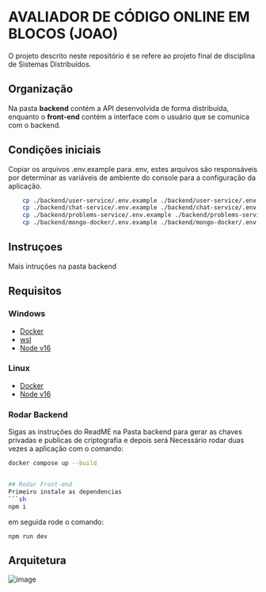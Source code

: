 # AVALIADOR DE CÓDIGO ONLINE EM BLOCOS (JOAO)

O projeto descrito neste repositório é se refere ao projeto final de disciplina de Sistemas Distribuídos.

## Organização
Na pasta **backend** contém a API desenvolvida de forma distribuída, enquanto o **front-end** contém a interface com o usuário que se comunica com o backend. 

## Condições iniciais
Copiar os arquivos .env.example para .env, estes arquivos são responsáveis por determinar as variáveis de ambiente do console para a configuração da aplicação.
```sh
    cp ./backend/user-service/.env.example ./backend/user-service/.env 
    cp ./backend/chat-service/.env.example ./backend/chat-service/.env 
    cp ./backend/problems-service/.env.example ./backend/problems-service/.env 
    cp ./backend/mongo-docker/.env.example ./backend/mongo-docker/.env 
```

## Instruçoes
Mais intruções na pasta backend

## Requisitos
### Windows

- [Docker](https://www.docker.com/get-started/)
- [wsl](https://learn.microsoft.com/pt-br/windows/wsl/install)
- [Node v16](https://nodejs.org/en/blog/release/v16.16.0)
   
### Linux
- [Docker](https://docs.docker.com/engine/install/ubuntu/)
- [Node v16](https://nodejs.org/en/blog/release/v16.16.0)

### Rodar Backend
Sigas as instruções do ReadME na Pasta backend para gerar as chaves privadas e publicas de criptografia e depois será Necessário rodar duas vezes a aplicação com o comando:
```sh
docker compose up --build


## Rodar Front-end
Primeiro instale as dependencias
```sh
npm i
```
em seguida rode o comando:
```
npm run dev
```
## Arquitetura

![image](https://github.com/yureduarte-20/trabalho-sistemas-distribuidos/assets/60445477/0a9b8721-41b3-4ef4-8bc1-b864a4a79a99)

